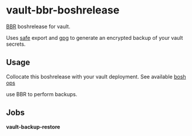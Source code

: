 # vault-bbr-boshrelease

[BBR](https://docs.cloudfoundry.org/bbr/) boshrelease for vault.

Uses [safe](https://github.com/starkandwayne/safe) export and [gpg](https://www.gnupg.org/) to generate an encrypted backup of your vault secrets.

## Usage

Collocate this boshrelease with your vault deployment. See available [bosh ops](manifests/operations/bbr.yml)

use BBR to perform backups.

## Jobs

**vault-backup-restore**

